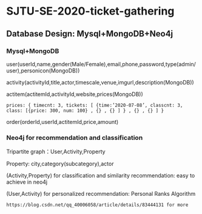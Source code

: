 # SJTU-SE-2020-ticket-gathering
## Database Design: Mysql+MongoDB+Neo4j
### Mysql+MongoDB

  user(userId,name,gender(Male/Female),email,phone,password,type(admin/user),personicon(MongoDB))
  
  activity(activityId,title,actor,timescale,venue,imgurl,description(MongoDB))
  
  actitem(actitemId,activityId,website,prices(MongoDB))
  
    prices: { timecnt: 3, tickets: [ {time:’2020-07-08’, classcnt: 3, class: [{price: 300, num: 100} , {} , {} ] } , {} , {} ] }
    
  order(orderId,userId,actitemId,price,amount)
  
### Neo4j for recommendation and classification

  Tripartite graph：User,Activity,Property
  
  Property: city,category(subcategory),actor
  
  (Activity,Property) for classification and similarity recommendation: easy to achieve in neo4j
  
  (User,Activity) for personalized recommendation: Personal Ranks Algorithm 
  
    https://blog.csdn.net/qq_40006058/article/details/83444131 for more
